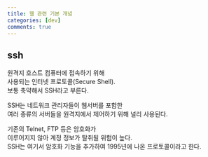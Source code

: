 ```yaml
---
title: 웹 관련 기본 개념
categories: [dev]
comments: true
---
```


## ssh

원격지 호스트 컴퓨터에 접속하기 위해 <br>사용되는 인터넷 프로토콜(Secure Shell).<br> 보통 축약해서 SSH라고 부른다.<br>

SSH는 네트워크 관리자들이 웹서버를 포함한 <br>여러 종류의 서버들을 원격지에서 제어하기 위해 널리 사용된다.<br>

기존의 Telnet, FTP 등은 암호화가 <br>이루어지지 않아 계정 정보가 탈취될 위험이 높다.<br>
SSH는 여기서 암호화 기능을 추가하여 1995년에 나온 프로토콜이라고 한다.<br><br><br>